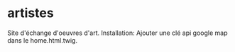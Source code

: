 ﻿# artistes
Site d'échange d'oeuvres d'art. 
Installation:
Ajouter une clé api google map dans le home.html.twig.

